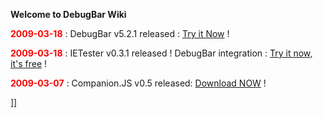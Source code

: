 <p><strong>Welcome to <span class="wikiword">DebugBar</span> Wiki</strong> </p>
<p class="vspace"><strong><span style="color: red;">2009-03-18</span></strong> : <span class="wikiword">DebugBar</span> v5.2.1 released : <a rel="nofollow" href="http://www.debugbar.com/download.php" class="urllink">Try it Now</a> ! </p>
<p class="vspace"><strong><span style="color: red;">2009-03-18</span></strong> : <span class="wikiword">IETester</span> v0.3.1 released ! <span class="wikiword">DebugBar</span> integration : <a href="http://www.my-debugbar.com/wiki/IETester/HomePage" class="wikilink">Try it now, it's free</a> ! </p>
<p class="vspace"><strong><span style="color: red;">2009-03-07</span></strong> : Companion.JS v0.5 released: <a href="http://www.my-debugbar.com/wiki/CompanionJS/HomePage" class="wikilink">Download NOW</a> ! </p>]]